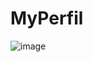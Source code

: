 # MyPerfil

![image](https://user-images.githubusercontent.com/69281962/141032972-32591d9b-4f90-4c93-93b5-788fd26128e1.png)
